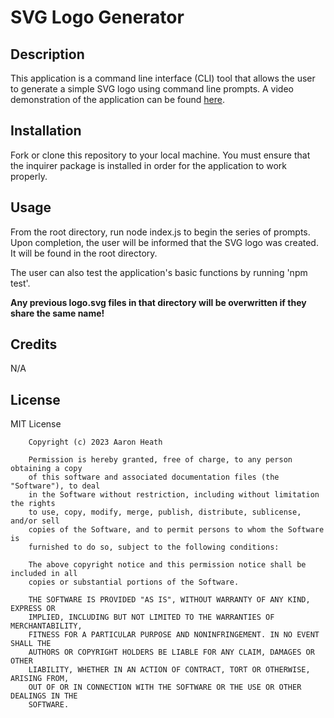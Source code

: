 # SVG Logo Generator
## Description
This application is a command line interface (CLI) tool that allows the user to generate a simple SVG logo using command line prompts. A video demonstration of the application can be found [here](https://drive.google.com/drive/u/0/folders/18NvgRYWB3h8CSICx-V8k8tjTC9fSr8xA).


## Installation

Fork or clone this repository to your local machine. You must ensure that the inquirer package is installed in order for the application to work properly.

## Usage

From the root directory, run node index.js to begin the series of prompts. Upon completion, the user will be informed that the SVG logo was created. It will be found in the root directory.

The user can also test the application's basic functions by running 'npm test'.

<b>Any previous logo.svg files in that directory will be overwritten if they share the same name!</b>

## Credits

N/A

## License
MIT License

        Copyright (c) 2023 Aaron Heath
        
        Permission is hereby granted, free of charge, to any person obtaining a copy
        of this software and associated documentation files (the "Software"), to deal
        in the Software without restriction, including without limitation the rights
        to use, copy, modify, merge, publish, distribute, sublicense, and/or sell
        copies of the Software, and to permit persons to whom the Software is
        furnished to do so, subject to the following conditions:
        
        The above copyright notice and this permission notice shall be included in all
        copies or substantial portions of the Software.
        
        THE SOFTWARE IS PROVIDED "AS IS", WITHOUT WARRANTY OF ANY KIND, EXPRESS OR
        IMPLIED, INCLUDING BUT NOT LIMITED TO THE WARRANTIES OF MERCHANTABILITY,
        FITNESS FOR A PARTICULAR PURPOSE AND NONINFRINGEMENT. IN NO EVENT SHALL THE
        AUTHORS OR COPYRIGHT HOLDERS BE LIABLE FOR ANY CLAIM, DAMAGES OR OTHER
        LIABILITY, WHETHER IN AN ACTION OF CONTRACT, TORT OR OTHERWISE, ARISING FROM,
        OUT OF OR IN CONNECTION WITH THE SOFTWARE OR THE USE OR OTHER DEALINGS IN THE
        SOFTWARE.